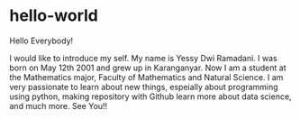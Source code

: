 # hello-world

Hello Everybody!

I would like to introduce my self.
My name is Yessy Dwi Ramadani.
I was born on May 12th 2001 and grew up in Karanganyar.
Now I am a student at the Mathematics major, Faculty of Mathematics and Natural Science.
I am very passionate to learn about new things, espeially about programming using python, making repository with Github learn more about data science, and much more.
See You!!

